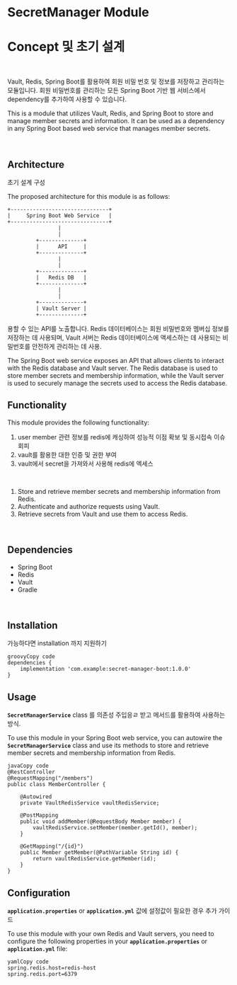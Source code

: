 # **SecretManager Module**



# **Concept 및 초기 설계**
<br>

Vault, Redis, Spring Boot를 활용하여 회원 비밀 번호 및 정보를 저장하고 관리하는 모듈입니다.
회원 비밀번호를 관리하는 모든 Spring Boot 기반 웹 서비스에서 dependency를 추가하여 사용할 수 있습니다.

This is a module that utilizes Vault, Redis, and Spring Boot to store and manage member secrets and information. It can be used as a dependency in any Spring Boot based web service that manages member secrets.

<br>

## **Architecture**

초기 설계 구성

The proposed architecture for this module is as follows:


```
+-------------------------------+
|     Spring Boot Web Service   |
+-------------------------------+
                |
                |
         +--------------+
         |      API     |
         +--------------+
                |
                |
         +--------------+
         |   Redis DB   |
         +--------------+
                |
                |
         +--------------+
         | Vault Server |
         +--------------+

```

용할 수 있는 API를 노출합니다. Redis 데이터베이스는 회원 비밀번호와 멤버십 정보를 저장하는 데 사용되며, Vault 서버는 Redis 데이터베이스에 액세스하는 데 사용되는 비밀번호를 안전하게 관리하는 데 사용.

The Spring Boot web service exposes an API that allows clients to interact with the Redis database and Vault server. The Redis database is used to store member secrets and membership information, while the Vault server is used to securely manage the secrets used to access the Redis database.

## **Functionality**

This module provides the following functionality:

1. user member 관련 정보를 redis에 캐싱하여 성능적 이점 확보 및 동시접속 이슈 회피
2. vault를 활용한 대한 인증 및 권한 부여
3. vault에서 secret을 가져와서 사용해 redis에 엑세스

<br>

1. Store and retrieve member secrets and membership information from Redis.
2. Authenticate and authorize requests using Vault.
3. Retrieve secrets from Vault and use them to access Redis.

<br>

## **Dependencies**

- Spring Boot
- Redis
- Vault
- Gradle

<br>

## **Installation**

가능하다면 installation 까지 지원하기

```
groovyCopy code
dependencies {
    implementation 'com.example:secret-manager-boot:1.0.0'
}

```

## **Usage**

**`SecretManagerService`** class 를 의존성 주입응ㄹ 받고 메서드를 활용하여 사용하는 방식.

To use this module in your Spring Boot web service, you can autowire the **`SecretManagerService`** class and use its methods to store and retrieve member secrets and membership information from Redis.

```
javaCopy code
@RestController
@RequestMapping("/members")
public class MemberController {

    @Autowired
    private VaultRedisService vaultRedisService;

    @PostMapping
    public void addMember(@RequestBody Member member) {
        vaultRedisService.setMember(member.getId(), member);
    }

    @GetMapping("/{id}")
    public Member getMember(@PathVariable String id) {
        return vaultRedisService.getMember(id);
    }
}

```

## **Configuration**

**`application.properties`** or **`application.yml`**  값에 설정값이 필요한 경우 추가 가이드

To use this module with your own Redis and Vault servers, you need to configure the following properties in your **`application.properties`** or **`application.yml`** file:

```
yamlCopy code
spring.redis.host=redis-host
spring.redis.port=6379

```